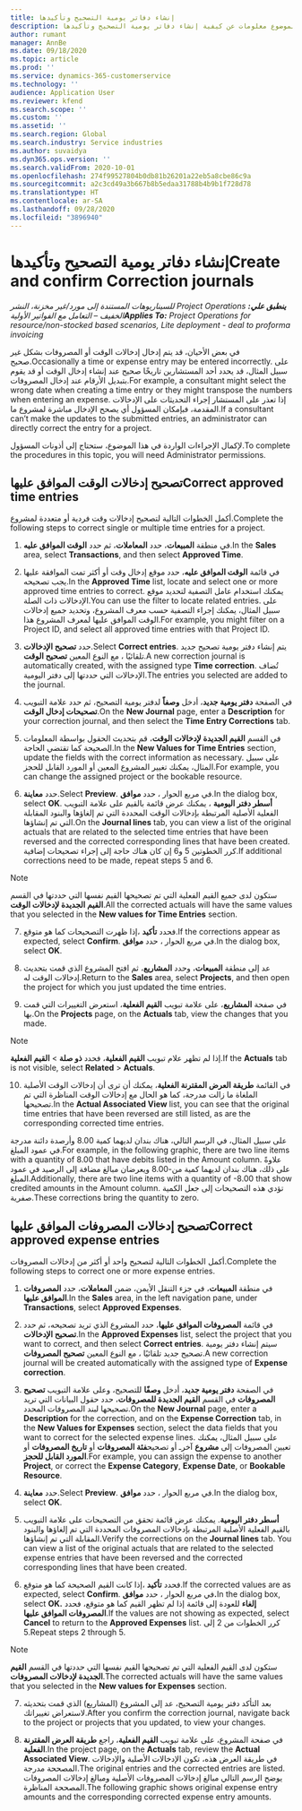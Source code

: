 ```yaml
---
title: إنشاء دفاتر يومية التصحيح وتأكيدها
description: يقدم هذا الموضوع معلومات عن كيفية إنشاء دفاتر يومية التصحيح وتأكيدها.
author: rumant
manager: AnnBe
ms.date: 09/18/2020
ms.topic: article
ms.prod: ''
ms.service: dynamics-365-customerservice
ms.technology: ''
audience: Application User
ms.reviewer: kfend
ms.search.scope: ''
ms.custom: ''
ms.assetid: ''
ms.search.region: Global
ms.search.industry: Service industries
ms.author: suvaidya
ms.dyn365.ops.version: ''
ms.search.validFrom: 2020-10-01
ms.openlocfilehash: 274f99527804b0db81b26201a22eb5a8cbe86c9a
ms.sourcegitcommit: a2c3cd49a3b667b8b5edaa31788b4b9b1f728d78
ms.translationtype: HT
ms.contentlocale: ar-SA
ms.lasthandoff: 09/28/2020
ms.locfileid: "3896940"
---
```

# <a name="create-and-confirm-correction-journals"></a><span data-ttu-id="cf7fb-103">إنشاء دفاتر يومية التصحيح وتأكيدها</span><span class="sxs-lookup"><span data-stu-id="cf7fb-103">Create and confirm Correction journals</span></span>

<span data-ttu-id="cf7fb-104">_**ينطبق علي:** ‏‫Project Operations للسيناريوهات المستندة إلى مورد/غير مخزنة‬، ‏‫النشر الخفيف – التعامل مع الفواتير الأولية‬_</span><span class="sxs-lookup"><span data-stu-id="cf7fb-104">_**Applies To:** Project Operations for resource/non-stocked based scenarios, Lite deployment - deal to proforma invoicing_</span></span>

<span data-ttu-id="cf7fb-105">في بعض الأحيان، قد يتم إدخال إدخالات الوقت أو المصروفات بشكل غير صحيح.</span><span class="sxs-lookup"><span data-stu-id="cf7fb-105">Occasionally a time or expense entry may be entered incorrectly.</span></span> <span data-ttu-id="cf7fb-106">على سبيل المثال، قد يحدد أحد المستشارين تاريخًا صحيح عند إنشاء إدخال الوقت أو قد يقوم بتبديل الأرقام عند إدخال المصروفات.</span><span class="sxs-lookup"><span data-stu-id="cf7fb-106">For example, a consultant might select the wrong date when creating a time entry or they might transpose the numbers when entering an expense.</span></span> <span data-ttu-id="cf7fb-107">إذا تعذر على المستشار إجراء التحديثات على الإدخالات المقدمة، فبإمكان المسؤول أي يصحح الإدخال مباشرة لمشروع ما.</span><span class="sxs-lookup"><span data-stu-id="cf7fb-107">If a consultant can’t make the updates to the submitted entries, an administrator can directly correct the entry for a project.</span></span>

<span data-ttu-id="cf7fb-108">لإكمال الإجراءات الواردة في هذا الموضوع، ستحتاج إلى أذونات المسؤول.</span><span class="sxs-lookup"><span data-stu-id="cf7fb-108">To complete the procedures in this topic, you will need Administrator permissions.</span></span>

## <a name="correct-approved-time-entries"></a><span data-ttu-id="cf7fb-109">تصحيح إدخالات الوقت الموافق عليها</span><span class="sxs-lookup"><span data-stu-id="cf7fb-109">Correct approved time entries</span></span>     

<span data-ttu-id="cf7fb-110">أكمل الخطوات التالية لتصحيح إدخالات وقت فردية أو متعددة لمشروع.</span><span class="sxs-lookup"><span data-stu-id="cf7fb-110">Complete the following steps to correct single or multiple time entries for a project.</span></span>

1. <span data-ttu-id="cf7fb-111">في منطقة **المبيعات**، حدد **المعاملات‬**، ثم حدد **الوقت الموافق عليه‬**.</span><span class="sxs-lookup"><span data-stu-id="cf7fb-111">In the **Sales** area, select **Transactions**, and then select **Approved Time**.</span></span> 

2. <span data-ttu-id="cf7fb-112">في قائمة **الوقت الموافق عليه‬**، حدد موقع إدخال وقت أو أكثر تمت الموافقة عليها يجب تصحيحه.</span><span class="sxs-lookup"><span data-stu-id="cf7fb-112">In the **Approved Time** list, locate and select one or more approved time entries to correct.</span></span> <span data-ttu-id="cf7fb-113">يمكنك استخدام عامل التصفية لتحديد موقع الإدخالات ذات الصلة.</span><span class="sxs-lookup"><span data-stu-id="cf7fb-113">You can use the filter to locate related entries.</span></span> <span data-ttu-id="cf7fb-114">على سبيل المثال، يمكنك إجراء التصفية حسب معرف المشروع، وتحديد جميع إدخالات الوقت الموافق عليها لمعرف المشروع هذا.</span><span class="sxs-lookup"><span data-stu-id="cf7fb-114">For example, you might filter on a Project ID, and select all approved time entries with that Project ID.</span></span>

3. <span data-ttu-id="cf7fb-115">حدد **تصحيح الإدخالات**.</span><span class="sxs-lookup"><span data-stu-id="cf7fb-115">Select **Correct entries**.</span></span> <span data-ttu-id="cf7fb-116">يتم إنشاء دفتر يومية تصحيح جديد تلقائيًا ، مع النوع المعين **تصحيح الوقت**.</span><span class="sxs-lookup"><span data-stu-id="cf7fb-116">A new correction journal is automatically created, with the assigned type **Time correction**.</span></span> <span data-ttu-id="cf7fb-117">تُضاف الإدخالات التي حددتها إلى دفتر اليومية.</span><span class="sxs-lookup"><span data-stu-id="cf7fb-117">The entries you selected are added to the journal.</span></span> 

4. <span data-ttu-id="cf7fb-118">في الصفحة **دفتر يومية جديد**، أدخل **وصفاً** لدفتر يومية التصحيح، ثم حدد علامة التبويب **تصحيحات إدخال الوقت**.</span><span class="sxs-lookup"><span data-stu-id="cf7fb-118">On the **New Journal** page, enter a **Description** for your correction journal, and then select the **Time Entry Corrections** tab.</span></span>  

5. <span data-ttu-id="cf7fb-119">في القسم **القيم الجديدة لإدخالات الوقت**، قم بتحديث الحقول بواسطة المعلومات الصحيحة كما تقتضي الحاجة.</span><span class="sxs-lookup"><span data-stu-id="cf7fb-119">In the **New Values for Time Entries** section, update the fields with the correct information as necessary.</span></span> <span data-ttu-id="cf7fb-120">على سبيل المثال، يمكنك تغيير المشروع المعين أو المورد القابل للحجز.</span><span class="sxs-lookup"><span data-stu-id="cf7fb-120">For example, you can change the assigned project or the bookable resource.</span></span>

6. <span data-ttu-id="cf7fb-121">حدد **معاينة**.</span><span class="sxs-lookup"><span data-stu-id="cf7fb-121">Select **Preview**.</span></span> <span data-ttu-id="cf7fb-122">في مربع الحوار ، حدد **موافق**.</span><span class="sxs-lookup"><span data-stu-id="cf7fb-122">In the dialog box, select **OK**.</span></span> <span data-ttu-id="cf7fb-123">على علامة التبويب‏‎ **أسطر دفتر اليومية** ، يمكنك عرض قائمة بالقيم الفعلية الأصلية المرتبطة بإدخالات الوقت المحددة التي تم إلغاؤها والبنود المقابلة التي تم إنشاؤها.</span><span class="sxs-lookup"><span data-stu-id="cf7fb-123">On the **Journal lines** tab, you can view a list of the original actuals that are related to the selected time entries that have been reversed and the corrected corresponding lines that have been created.</span></span> <span data-ttu-id="cf7fb-124">كرر الخطوتين 5 و6 إن كان هناك حاجة إلى إجراء تصحيحات إضافية.</span><span class="sxs-lookup"><span data-stu-id="cf7fb-124">If additional corrections need to be made, repeat steps 5 and 6.</span></span> 

> [!NOTE]
> <span data-ttu-id="cf7fb-125">ستكون لدى جميع القيم الفعلية التي تم تصحيحها القيم نفسها التي حددتها في القسم **القيم الجديدة لإدخالات الوقت‬**.</span><span class="sxs-lookup"><span data-stu-id="cf7fb-125">All the corrected actuals will have the same values that you selected in the **New values for Time Entries** section.</span></span>

7. <span data-ttu-id="cf7fb-126">إذا ظهرت التصحيحات كما هو متوقع‏‎، فحدد **تأكيد**.</span><span class="sxs-lookup"><span data-stu-id="cf7fb-126">If the corrections appear as expected, select **Confirm**.</span></span> <span data-ttu-id="cf7fb-127">في مربع الحوار ، حدد **موافق**.</span><span class="sxs-lookup"><span data-stu-id="cf7fb-127">In the dialog box, select **OK**.</span></span>

8. <span data-ttu-id="cf7fb-128">عد إلى منطقة **المبيعات**، وحدد **المشاريع**، ثم افتح المشروع الذي قمت بتحديث إدخالات الوقت له.</span><span class="sxs-lookup"><span data-stu-id="cf7fb-128">Return to the **Sales** area, select **Projects**, and then open the project for which you just updated the time entries.</span></span> 

9. <span data-ttu-id="cf7fb-129">في صفحة **المشاريع**، على علامة تبويب **القيم الفعلية**، استعرض التغييرات التي قمت بها.</span><span class="sxs-lookup"><span data-stu-id="cf7fb-129">On the **Projects** page, on the **Actuals** tab, view the changes that you made.</span></span> 

> [!NOTE]
> <span data-ttu-id="cf7fb-130">إذا لم تظهر علام تبويب **القيم الفعلية**، فحدد **ذو صلة** > **القيم الفعلية**.</span><span class="sxs-lookup"><span data-stu-id="cf7fb-130">If the **Actuals** tab is not visible, select **Related** > **Actuals**.</span></span>  

10. <span data-ttu-id="cf7fb-131">في القائمة **طريقة العرض المقترنة الفعلية‬**، يمكنك أن ترى أن إدخالات الوقت الأصلية الملغاة ما زالت مدرجة، كما هو الحال مع إدخالات الوقت المناظرة التي تم تصحيحها.</span><span class="sxs-lookup"><span data-stu-id="cf7fb-131">In the **Actual Associated View** list, you can see that the original time entries that have been reversed are still listed, as are the corresponding corrected time entries.</span></span> 

<span data-ttu-id="cf7fb-132">على سبيل المثال، في الرسم التالي، هناك بندان لديهما كمية 8.00 وأرصدة دائنة مدرجة في عمود المبلغ.</span><span class="sxs-lookup"><span data-stu-id="cf7fb-132">For example, in the following graphic, there are two line items with a quantity of 8.00 that have debits listed in the Amount column.</span></span> <span data-ttu-id="cf7fb-133">علاوةً على ذلك، هناك بندان لديهما كمية من-8.00 ويعرضان مبالغ مضافة إلى الرصيد في عمود المبلغ.</span><span class="sxs-lookup"><span data-stu-id="cf7fb-133">Additionally, there are two line items with a quantity of -8.00 that show credited amounts in the Amount column.</span></span> <span data-ttu-id="cf7fb-134">تؤدي هذه التصحيحات إلى جعل الكمية صفرية.</span><span class="sxs-lookup"><span data-stu-id="cf7fb-134">These corrections bring the quantity to zero.</span></span>

 
## <a name="correct-approved-expense-entries"></a><span data-ttu-id="cf7fb-135">تصحيح إدخالات المصروفات الموافق عليها</span><span class="sxs-lookup"><span data-stu-id="cf7fb-135">Correct approved expense entries</span></span>

<span data-ttu-id="cf7fb-136">أكمل الخطوات التالية لتصحيح واحد أو أكثر من إدخالات المصروفات.</span><span class="sxs-lookup"><span data-stu-id="cf7fb-136">Complete the following steps to correct one or more expense entries.</span></span> 

1. <span data-ttu-id="cf7fb-137">في منطقة **المبيعات**، في جزء التنقل الأيمن، ضمن **المعاملات**، حدد **المصروفات الموافق عليها‬**.</span><span class="sxs-lookup"><span data-stu-id="cf7fb-137">In the **Sales** area, in the left navigation pane, under **Transactions**, select **Approved Expenses**.</span></span>

2. <span data-ttu-id="cf7fb-138">في قائمة **المصروفات الموافق عليها‬**، حدد المشروع الذي تريد تصحيحه، ثم حدد **تصحيح الإدخالات**.</span><span class="sxs-lookup"><span data-stu-id="cf7fb-138">In the **Approved Expenses** list, select the project that you want to correct, and then select **Correct entries**.</span></span> <span data-ttu-id="cf7fb-139">سيتم إنشاء دفتر يومية تصحيح جديد تلقائيًا ، مع النوع المعين **تصحيح المصروفات**.</span><span class="sxs-lookup"><span data-stu-id="cf7fb-139">A new correction journal will be created automatically with the assigned type of **Expense correction**.</span></span> 

3. <span data-ttu-id="cf7fb-140">في الصفحة **دفتر يومية جديد**، أدخل **وصفًا** للتصحيح، وعلى علامة التبويب **تصحيح المصروفات** في القسم **القيم الجديدة للمصروفات‬**، حدد حقول البيانات التي تريد تصحيحها لبند المصروفات المحدد.</span><span class="sxs-lookup"><span data-stu-id="cf7fb-140">On the **New Journal** page, enter a **Description** for the correction, and on the **Expense Correction** tab, in the **New Values for Expenses** section, select the data fields that you want to correct for the selected expense lines.</span></span> <span data-ttu-id="cf7fb-141">على سبيل المثال، يمكنك تعيين المصروفات إلى **مشروع** آخرـ أو تصحيح**فئة المصروفات** أو **تاريخ المصروفات** أو **المورد القابل للحجز**.</span><span class="sxs-lookup"><span data-stu-id="cf7fb-141">For example, you can assign the expense to another **Project**, or correct the **Expense Category**, **Expense Date**, or **Bookable Resource**.</span></span>

4. <span data-ttu-id="cf7fb-142">حدد **معاينة**.</span><span class="sxs-lookup"><span data-stu-id="cf7fb-142">Select **Preview**.</span></span> <span data-ttu-id="cf7fb-143">في مربع الحوار ، حدد **موافق**.</span><span class="sxs-lookup"><span data-stu-id="cf7fb-143">In the dialog box, select **OK**.</span></span> 

5. <span data-ttu-id="cf7fb-144">تحقق من التصحيحات على علامة التبويب‏‎ **أسطر دفتر اليومية**. يمكنك عرض قائمة بالقيم الفعلية الأصلية المرتبطة بإدخالات المصروفات المحددة التي تم إلغاؤها والبنود المقابلة التي تم إنشاؤها.</span><span class="sxs-lookup"><span data-stu-id="cf7fb-144">Verify the corrections on the **Journal lines** tab. You can view a list of the original actuals that are related to the selected expense entries that have been reversed and the corrected corresponding lines that have been created.</span></span>

6. <span data-ttu-id="cf7fb-145">إذا كانت القيم الصحيحة كما هو متوقع‏‎، فحدد **تأكيد**.</span><span class="sxs-lookup"><span data-stu-id="cf7fb-145">If the corrected values are as expected, select **Confirm**.</span></span> <span data-ttu-id="cf7fb-146">في مربع الحوار ، حدد **موافق.**</span><span class="sxs-lookup"><span data-stu-id="cf7fb-146">In the dialog box, select **OK.**</span></span> <span data-ttu-id="cf7fb-147">إذا لم تظهر القيم كما هو متوقع، فحدد‏‎ **إلغاء** للعودة إلى قائمة **المصروفات الموافق عليها**.</span><span class="sxs-lookup"><span data-stu-id="cf7fb-147">If the values are not showing as expected, select **Cancel** to return to the **Approved Expenses** list.</span></span> <span data-ttu-id="cf7fb-148">كرر الخطوات من 2 إلى 5.</span><span class="sxs-lookup"><span data-stu-id="cf7fb-148">Repeat steps 2 through 5.</span></span> 

> [!NOTE]
> <span data-ttu-id="cf7fb-149">ستكون لدى القيم الفعلية التي تم تصحيحها القيم نفسها التي حددتها في القسم **القيم الجديدة لإدخالات المصروفات‬**.</span><span class="sxs-lookup"><span data-stu-id="cf7fb-149">The corrected actuals will have the same values that you selected in the **New values for Expenses** section.</span></span>

7. <span data-ttu-id="cf7fb-150">بعد التأكد دفتر يومية التصحيح، عد إلى المشروع (المشاريع) الذي قمت بتحديثه لاستعراض تغييراتك.</span><span class="sxs-lookup"><span data-stu-id="cf7fb-150">After you confirm the correction journal, navigate back to the project or projects that you updated, to view your changes.</span></span>  

8. <span data-ttu-id="cf7fb-151">في صفحة المشروع، على علامة تبويب **القيم الفعلية**، راجع **طريقة العرض المقترنة الفعلية**.</span><span class="sxs-lookup"><span data-stu-id="cf7fb-151">In the project page, on the **Actuals** tab, review the **Actual Associated View**.</span></span> <span data-ttu-id="cf7fb-152">في طريقة العرض هذه، تكون الإدخالات الأصلية والإدخالات المصححة مدرجة.</span><span class="sxs-lookup"><span data-stu-id="cf7fb-152">The original entries and the corrected entries are listed.</span></span> <span data-ttu-id="cf7fb-153">يوضح الرسم التالي مبالغ إدخالات المصروفات الأصلية ومبالغ إدخالات المصروفات المصححة المناظرة.</span><span class="sxs-lookup"><span data-stu-id="cf7fb-153">The following graphic shows original expense entry amounts and the corresponding corrected expense entry amounts.</span></span> 


